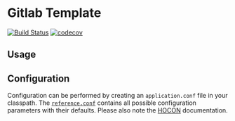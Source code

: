 # Gitlab Template

[![Build Status](https://travis-ci.org/FRosner/gitlab-template.svg?branch=master)](https://travis-ci.org/FRosner/gitlab-template)
[![codecov](https://codecov.io/gh/FRosner/gitlab-template/branch/master/graph/badge.svg)](https://codecov.io/gh/FRosner/gitlab-template)

## Usage

## Configuration

Configuration can be performed by creating an `application.conf` file in your classpath.
The [`reference.conf`](src/main/resources/reference.conf) contains all possible configuration parameters with their defaults.
Please also note the [HOCON](https://github.com/typesafehub/config/blob/master/HOCON.md) documentation.
